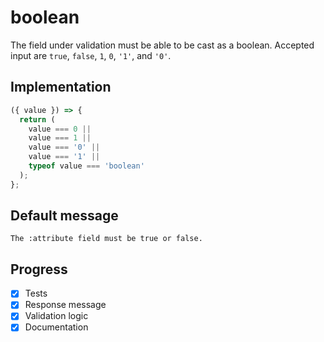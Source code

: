 # boolean

The field under validation must be able to be cast as a boolean. Accepted input are `true`, `false`, `1`, `0`, `'1'`, and `'0'`.

## Implementation

```js
({ value }) => {
  return (
    value === 0 ||
    value === 1 ||
    value === '0' ||
    value === '1' ||
    typeof value === 'boolean'
  );
};
```

## Default message

```
The :attribute field must be true or false.
```

## Progress

- [x] Tests
- [x] Response message
- [x] Validation logic
- [x] Documentation
